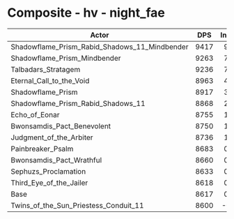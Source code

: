 # Composite - hv - night_fae
| Actor | DPS | Increase |
|---|:---:|:---:|
|Shadowflame_Prism_Rabid_Shadows_11_Mindbender|9417|9.28%|
|Shadowflame_Prism_Mindbender|9263|7.50%|
|Talbadars_Stratagem|9236|7.18%|
|Eternal_Call_to_the_Void|8963|4.01%|
|Shadowflame_Prism|8917|3.47%|
|Shadowflame_Prism_Rabid_Shadows_11|8868|2.91%|
|Echo_of_Eonar|8755|1.60%|
|Bwonsamdis_Pact_Benevolent|8750|1.54%|
|Judgment_of_the_Arbiter|8736|1.38%|
|Painbreaker_Psalm|8683|0.77%|
|Bwonsamdis_Pact_Wrathful|8660|0.50%|
|Sephuzs_Proclamation|8633|0.18%|
|Third_Eye_of_the_Jailer|8618|0.02%|
|Base|8617|0.00%|
|Twins_of_the_Sun_Priestess_Conduit_11|8600|-0.20%|
